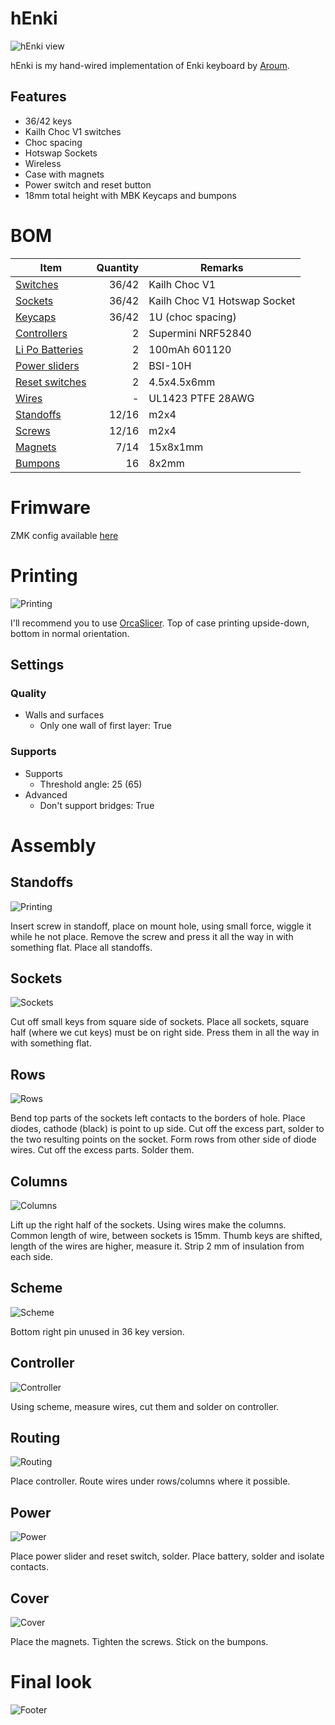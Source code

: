 
# hEnki

![hEnki view](images/header.jpg)

hEnki is my hand-wired implementation of Enki keyboard by [Aroum](https://github.com/aroum).

## Features

* 36/42 keys
* Kailh Choc V1 switches
* Choc spacing
* Hotswap Sockets
* Wireless
* Case with magnets
* Power switch and reset button
* 18mm total height with MBK Keycaps and bumpons

# BOM

| Item                                                                   | Quantity | Remarks                              |
| ---------------------------------------------------------------------- | -------: | ------------------------------------ |
| [Switches](https://aliexpress.ru/item/32959996455.html)                | 36/42    | Kailh Choc V1                        |
| [Sockets](https://aliexpress.ru/item/32901654130.html)                 | 36/42    | Kailh Choc V1 Hotswap Socket         |
| [Keycaps](https://aliexpress.ru/item/33026798318.html)                 | 36/42    | 1U (choc spacing)                    |
| [Controllers](https://aliexpress.ru/item/1005006035267231.html)        | 2        | Supermini NRF52840                   |
| [Li Po Batteries](https://aliexpress.ru/item/1005001388585634.html)    | 2        | 100mAh 601120                        |
| [Power sliders](https://aliexpress.ru/item/1005005471596185.html)      | 2        | BSI-10H                              |
| [Reset switches](https://aliexpress.ru/item/1005005826296317.html)     | 2        | 4.5x4.5x6mm                          |
| [Wires](https://aliexpress.ru/item/32947233235.html)                   | -        | UL1423 PTFE 28AWG                    |
| [Standoffs](https://aliexpress.ru/item/32968906213.html)               | 12/16    | m2x4                                 |
| [Screws](https://aliexpress.ru/item/1005004494509456.html)             | 12/16    | m2x4                                 |
| [Magnets](https://aliexpress.ru/item/1005004252873806.html)            | 7/14     | 15x8x1mm                             |
| [Bumpons](https://aliexpress.ru/item/1005004784336863.html)            | 16       | 8x2mm                                |

# Frimware

ZMK config available [here](https://github.com/vrifmus/henki_zmk-config)

# Printing

![Printing](images/printing.jpg)

I'll recommend you to use [OrcaSlicer](https://github.com/SoftFever/OrcaSlicer).
Top of case printing upside-down, bottom in normal orientation.

## Settings

### Quality

* Walls and surfaces
  * Only one wall of first layer: True

### Supports

* Supports
  * Threshold angle: 25 (65)
* Advanced
  * Don't support bridges: True

# Assembly

## Standoffs

![Printing](images/standoffs.jpg)

Insert screw in standoff, place on mount hole, using small force, wiggle it while he not place.
Remove the screw and press it all the way in with something flat.
Place all standoffs.

## Sockets

![Sockets](images/sockets.jpg)

Cut off small keys from square side of sockets. Place all sockets, square half (where we cut keys) must be on right side.
Press them in all the way in with something flat.

## Rows

![Rows](images/rows.jpg)

Bend top parts of the sockets left contacts to the borders of hole.
Place diodes, cathode (black) is point to up side.
Cut off the excess part, solder to the two resulting points on the socket.
Form rows from other side of diode wires. Cut off the excess parts. Solder them.

## Columns

![Columns](images/columns.jpg)

Lift up the right half of the sockets. Using wires make the columns.
Common length of wire, between sockets is 15mm. Thumb keys are shifted, length of the wires are higher, measure it.
Strip 2 mm of insulation from each side.

## Scheme

![Scheme](images/scheme.jpg)

Bottom right pin unused in 36 key version.

## Controller

![Controller](images/controller.jpg)

Using scheme, measure wires, cut them and solder on controller.

## Routing

![Routing](images/routing.jpg)

Place controller. Route wires under rows/columns where it possible.

## Power

![Power](images/power.jpg)

Place power slider and reset switch, solder. Place battery, solder and isolate contacts.

## Cover

![Cover](images/cover.jpg)

Place the magnets. Tighten the screws. Stick on the bumpons.

# Final look

![Footer](images/footer.jpg)
